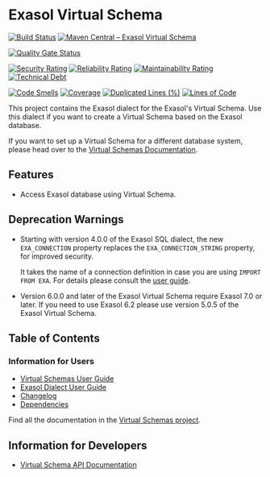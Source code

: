 # Exasol Virtual Schema

[![Build Status](https://github.com/exasol/exasol-virtual-schema/actions/workflows/ci-build.yml/badge.svg)](https://github.com/exasol/exasol-virtual-schema/actions/workflows/ci-build.yml)
[![Maven Central – Exasol Virtual Schema](https://img.shields.io/maven-central/v/com.exasol/exasol-virtual-schema)](https://search.maven.org/artifact/com.exasol/exasol-virtual-schema)

[![Quality Gate Status](https://sonarcloud.io/api/project_badges/measure?project=com.exasol%3Aexasol-virtual-schema&metric=alert_status)](https://sonarcloud.io/dashboard?id=com.exasol%3Aexasol-virtual-schema)

[![Security Rating](https://sonarcloud.io/api/project_badges/measure?project=com.exasol%3Aexasol-virtual-schema&metric=security_rating)](https://sonarcloud.io/dashboard?id=com.exasol%3Aexasol-virtual-schema)
[![Reliability Rating](https://sonarcloud.io/api/project_badges/measure?project=com.exasol%3Aexasol-virtual-schema&metric=reliability_rating)](https://sonarcloud.io/dashboard?id=com.exasol%3Aexasol-virtual-schema)
[![Maintainability Rating](https://sonarcloud.io/api/project_badges/measure?project=com.exasol%3Aexasol-virtual-schema&metric=sqale_rating)](https://sonarcloud.io/dashboard?id=com.exasol%3Aexasol-virtual-schema)
[![Technical Debt](https://sonarcloud.io/api/project_badges/measure?project=com.exasol%3Aexasol-virtual-schema&metric=sqale_index)](https://sonarcloud.io/dashboard?id=com.exasol%3Aexasol-virtual-schema)

[![Code Smells](https://sonarcloud.io/api/project_badges/measure?project=com.exasol%3Aexasol-virtual-schema&metric=code_smells)](https://sonarcloud.io/dashboard?id=com.exasol%3Aexasol-virtual-schema)
[![Coverage](https://sonarcloud.io/api/project_badges/measure?project=com.exasol%3Aexasol-virtual-schema&metric=coverage)](https://sonarcloud.io/dashboard?id=com.exasol%3Aexasol-virtual-schema)
[![Duplicated Lines (%)](https://sonarcloud.io/api/project_badges/measure?project=com.exasol%3Aexasol-virtual-schema&metric=duplicated_lines_density)](https://sonarcloud.io/dashboard?id=com.exasol%3Aexasol-virtual-schema)
[![Lines of Code](https://sonarcloud.io/api/project_badges/measure?project=com.exasol%3Aexasol-virtual-schema&metric=ncloc)](https://sonarcloud.io/dashboard?id=com.exasol%3Aexasol-virtual-schema)

This project contains the Exasol dialect for the Exasol's Virtual Schema. Use this dialect if you want to create a Virtual Schema based on the Exasol database.

If you want to set up a Virtual Schema for a different database system, please head over to the [Virtual Schemas Documentation](https://docs.exasol.com/database_concepts/virtual_schema/supported_data_sources.htm#Supported_Data_Sources).

## Features

* Access Exasol database using Virtual Schema.

## Deprecation Warnings

* Starting with version 4.0.0 of the Exasol SQL dialect, the new `EXA_CONNECTION` property replaces the `EXA_CONNECTION_STRING` property, for improved security.

  It takes the name of a connection definition in case you are using `IMPORT FROM EXA`. For details please consult the [user guide](doc/dialects/exasol.md).

* Version 6.0.0 and later of the Exasol Virtual Schema require Exasol 7.0 or later. If you need to use Exasol 6.2 please use version 5.0.5 of the Exasol Virtual Schema.

## Table of Contents

### Information for Users

* [Virtual Schemas User Guide][virtual-schemas-user-guide]
* [Exasol Dialect User Guide](doc/dialects/exasol.md)
* [Changelog](doc/changes/changelog.md)
* [Dependencies](dependencies.md)

Find all the documentation in the [Virtual Schemas project][vs-doc].

## Information for Developers

* [Virtual Schema API Documentation][vs-api]

<!-- @formatter:off -->
[virtual-schemas-user-guide]: https://docs.exasol.com/database_concepts/virtual_schemas.htm
[vs-doc]: https://github.com/exasol/virtual-schemas
[vs-api]: https://github.com/exasol/virtual-schema-common-java/blob/main/doc/development/api/virtual_schema_api.md